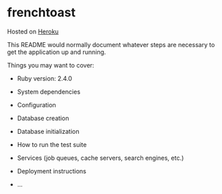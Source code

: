 # frenchtoast
Hosted on [Heroku](https://thefrenchiesttoast.herokuapp.com/)

This README would normally document whatever steps are necessary to get the
application up and running.

Things you may want to cover:

* Ruby version: 2.4.0

* System dependencies

* Configuration

* Database creation

* Database initialization

* How to run the test suite

* Services (job queues, cache servers, search engines, etc.)

* Deployment instructions

* ...
